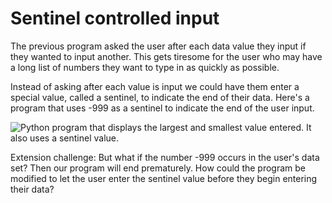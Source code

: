 # Sentinel controlled input

The previous program asked the user after each data value they input if they wanted to input another. This gets tiresome for the user who may have a long list of numbers they want to type in as quickly as possible.

Instead of asking after each value is input we could have them enter a special value, called a sentinel, to indicate the end of their data. Here's a program that uses -999 as a sentinel to indicate the end of the user input.

![Python program that displays the largest and smallest value entered.
It also uses a sentinel
value.](10_sentinel_input.py.png)

Extension challenge: But what if the number -999 occurs in the user's data set? Then our program will end prematurely. How could the program be modified to let the user enter the sentinel value before they begin entering their data?